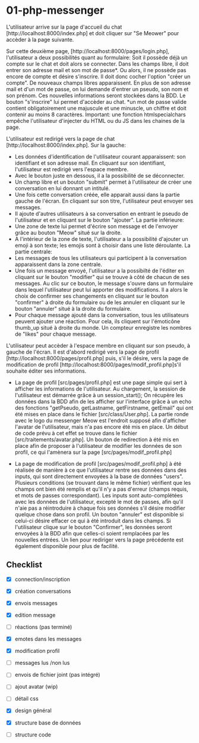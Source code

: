 # 01-php-messenger

L'utilisateur arrive sur la page d'accueil du chat [http://localhost:8000/index.php] et doit cliquer sur "Se Meower" pour accèder à la page suivante.

Sur cette deuxième page, [http://localhost:8000/pages/login.php], l'utilisateur a deux possibilités quant au formulaire:
    Soit il possède déjà un compte sur le chat et doit alors se connecter. Dans les champs libre, il doit entrer son adresse mail et son mot de passe*.
    Ou alors, il ne possède pas encore de compte et désire s'inscrire. Il doit donc cocher l'option "créer un compte". De nouveaux champs libres apparaissent. En plus de son adresse mail et d'un mot de passe, on lui demande d'entrer un pseudo, son nom et son prénom. Ces nouvelles informations seront stockées dans la BDD. Le bouton "s'inscrire" lui permet d'accèder au chat. 
*un mot de passe valide contient obligatoirement une majuscule et une minuscle, un chiffre et doit contenir au moins 8 caractères. 
Important: une fonction htmlspecialchars empêche l'utilisateur d'injecter du HTML ou du JS dans les chaines de la page.

L'utilisateur est redirigé vers la page de chat [http://localhost:8000/index.php].
Sur la gauche: 
- Les données d'identification de l'utilisateur courant apparaissent: son identifiant et son adresse mail. En cliquant sur son identifiant, l'utilisateur est redirigé vers l'espace membre.
- Avec le bouton juste en dessous, il a la possibilité de se déconnecter. 
- Un champ libre et un bouton "submit" permet à l'utilisateur de créer une conversation en lui donnant un intitulé. 
- Une fois cette conversation créée, elle apparait aussi dans la partie gauche de l'écran. En cliquant sur son titre, l'utilisateur peut envoyer ses messages.
- Il ajoute d'autres utilisateurs à sa conversation en entrant le pseudo de l'utilisateur et en cliquant sur le bouton "ajouter".
    La partie inférieure:
-  Une zone de texte lui permet d'écrire son message et de l'envoyer grâce au bouton "Meow" situé sur la droite. 
-  A l'intérieur de la zone de texte, l'utilisateur a la possibilité d'ajouter un emoji à son texte; les emojis sont à choisir dans une liste déroulante. 
    La partie centrale:
- Les messages de tous les utilisateurs qui participent à la conversation apparaissent dans la zone centrale. 
- Une fois un message envoyé, l'utilisateur a la possibilté de l'éditer en cliquant sur le bouton "modifier" qui se trouve à côté de chacun de ses messages. Au clic sur ce bouton, le message s'ouvre dans un formulaire dans lequel l'utilisateur peut lui apporter des modifications. Il a alors le choix de confirmer ses changements en cliquant sur le bouton "confirmer" à droite du formulaire ou de les annuler en cliquant sur le bouton "annuler" situé à la droite du formulaire. 
- Pour chaque message ajouté dans la conversation, tous les utilisateurs peuvent ajouter une réaction. Pour cela, ils cliquent sur l'émoticône thumb_up situé à droite du monde. Un compteur enregistre les nombres de "likes" pour chaque message. 

L'utilisateur peut accèder à l'espace membre en cliquant sur son pseudo, à gauche de l'écran. Il est d'abord redirigé vers la page de profil [http://localhost:8000/pages/profil.php] puis, s'il le désire, vers la page de modification de profil [http://localhost:8000/pages/modif_profil.php]s'il souhaite éditer ses informations.

- La page de profil [src/pages/profil.php] est une page simple qui sert à afficher les informations de l'utilisateur.
    Au chargement, la session de l'utilisateur est démarrée grâce à un session_start(); On récupère les données dans la BDD afin de les afficher sur l'interface  grâce à un echo des fonctions "getPseudo, getLastname, getFirstname, getEmail" qui ont été mises en place dans le fichier [src/class/User.php].
    La partie ronde avec le logo du messenger Meow est l'endroit supposé afin d'afficher l'avatar de l'utilisateur, mais n'a pas encore été mis en place.
    Un début de code prévu à cet effet se trouve dans le fichier [src/traitements/avatar.php].
    Un bouton de redirection à été mis en place afin de proposer à l'utilisateur de modifier les données de son profil, ce qui l'amènera sur la page [src/pages/modif_profil.php]

- La page de modification de profil [src/pages/modif_profil.php] à été réalisée de manière à ce que l'utilisateur rentre ses données dans des inputs, qui sont directement envoyées à la base de données "users".
    Plusieurs conditions (se trouvant dans le même fichier) vérifient que les champs ont bien été remplis et qu'il n'y a pas d'erreur (champs requis, et mots de passes correspondant).
    Les inputs sont auto-complétées avec les données de l'utilisateur, excepté le mot de passes, afin qu'il n'aie pas a réintroduire à chaque fois ses données s'il désire modifier quelque chose dans son profil.
    Un bouton "annuler" est disponible si celui-ci désire effacer ce qui à été introduit dans les champs.
    Si l'utilisateur clique sur le bouton "Confirmer", les données seront envoyées à la BDD afin que celles-ci soient remplacées par les nouvelles entrées.
    Un lien pour rediriger vers la page précédente est également disponible pour plus de facilité.

## Checklist
- [X] connection/inscription
- [X] création conversations
- [X] envois messages
- [X] edition message
- [ ] réactions (pas terminé)
- [X] emotes dans les messages
- [X] modification profil
- [ ] messages lus /non lus
- [ ] envois de fichier joint (pas intégré)
- [ ] ajout avatar (wip)
- [ ] détail css
- [X] design général
- [X] structure base de données
- [ ] structure code

